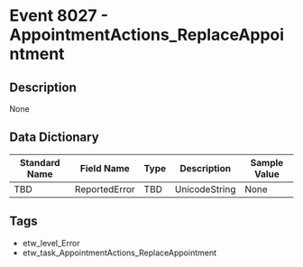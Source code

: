# Event 8027 - AppointmentActions_ReplaceAppointment

## Description
None

## Data Dictionary
|Standard Name|Field Name|Type|Description|Sample Value|
|---|---|---|---|---|
|TBD|ReportedError|TBD|UnicodeString|None|None|

## Tags
* etw_level_Error
* etw_task_AppointmentActions_ReplaceAppointment